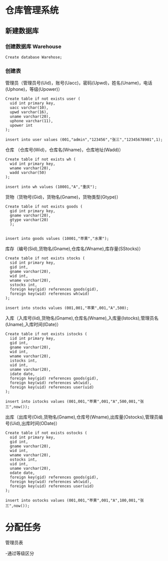 # 仓库管理系统

## 新建数据库
  ### 创建数据库 Warehouse
  
    Create database Warehose;
  
  ### 创建表
  管理员（管理员号(Uid)，账号(Uacc)，密码(Upwd)，姓名(Uname)，电话(Uphone)，等级(Upower)）
  
    Create table if not exists user (
      uid int primary key,
      uacc varchar(10),
      upwd varchar(16),
      uname varchar(20),
      uphone varchar(11),
      upower int
    );
    
    insert into user values (001,"admin","123456","张三","12345678901",1);
  
  仓库 （仓库号(Wid)，仓库名(Wname)，仓库地址(Wadd)）
  
    Create table if not exists wh (
      wid int primary key,
      wname varchar(20),
      wadd varchar(50)
    );
    
    insert into wh values (10001,"A","重庆");
  
  货物（货物号(Gid)，货物名(Gname)，货物类型(Gtype)）
  
    Create table if not exists goods (
      gid int primary key,
      gname varchar(20),
      gtype varchar(20)
      );


    insert into goods values (10001,"苹果","水果");
    
  
  库存（编号(Sid),货物名(Gname),仓库名(Wname),库存量(SStocks)）
  
    Create table if not exists stocks (
      sid int primary key,
      gid int,
      gname varchar(20),
      wid int,
      wname varchar(20),
      sstocks int,
      foreign key(gid) references goods(gid),
      foreign key(wid) references wh(wid)
    );
  
    insert into stocks values (001,001,"苹果",001,"A",500);
  
  入库（入库号(Iid),货物名(Gname),仓库名(Wname),入库量(Istocks),管理员名(Uname),入库时间(IDate)）
  
    Create table if not exists istocks (
      iid int primary key,
      gid int,
      gname varchar(20),
      wid int,
      wname varchar(20),
      istocks int,
      uid int,
      uname varchar(20),
      idate date,
      foreign key(gid) references goods(gid),
      foreign key(wid) references wh(wid),
      foreign key(uid) references user(uid)
    );
    
    insert into istocks values (001,001,"苹果",001,"A",500,001,"张三",now());
  
  出库（出库号(Oid),货物名(Gname),仓库号(Wname),出库量(Ostocks),管理员编号(Uid),出库时间(ODate)）
  
    Create table if not exists ostocks (
      oid int primary key,
      gid int,
      gname varchar(20),
      wid int,
      wname varchar(20),
      ostocks int,
      uid int,
      uname varchar(20),
      odate date,
      foreign key(gid) references goods(gid),
      foreign key(wid) references wh(wid),
      foreign key(uid) references user(uid)
    );

    insert into ostocks values (001,001,"苹果",001,"A",100,001,"张三",now());

# 分配任务

 管理员表
 
 -通过等级区分



  
  
  
